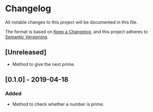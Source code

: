 # Changelog
All notable changes to this project will be documented in this file.

The format is based on [Keep a Changelog](https://keepachangelog.com/en/1.0.0/),
and this project adheres to [Semantic Versioning](https://semver.org/spec/v2.0.0.html).

## [Unreleased]
- Method to give the next prime.

## [0.1.0] - 2019-04-18
### Added
- Method to check whether a number is prime.
